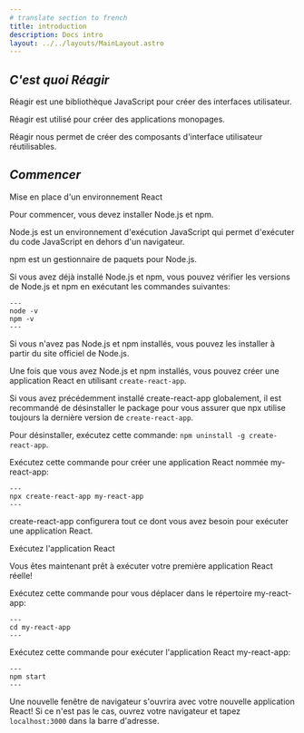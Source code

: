```yaml
---
# translate section to french
title: introduction
description: Docs intro
layout: ../../layouts/MainLayout.astro
---
```

## *C'est quoi Réagir*

Réagir est une bibliothèque JavaScript pour créer des interfaces utilisateur.

Réagir est utilisé pour créer des applications monopages.

Réagir nous permet de créer des composants d'interface utilisateur réutilisables.


## *Commencer*

Mise en place d'un environnement React

Pour commencer, vous devez installer Node.js et npm.

<!-- translate to french -->

Node.js est un environnement d'exécution JavaScript qui permet d'exécuter du code JavaScript en dehors d'un navigateur.

npm est un gestionnaire de paquets pour Node.js.

Si vous avez déjà installé Node.js et npm, vous pouvez vérifier les versions de Node.js et npm en exécutant les commandes suivantes:

```
---
node -v
npm -v
---
```

Si vous n'avez pas Node.js et npm installés, vous pouvez les installer à partir du site officiel de Node.js.

Une fois que vous avez Node.js et npm installés, vous pouvez créer une application React en utilisant `create-react-app`.

Si vous avez précédemment installé create-react-app globalement, il est recommandé de désinstaller le package pour vous assurer que npx utilise toujours la dernière version de `create-react-app`.

Pour désinstaller, exécutez cette commande: `npm uninstall -g create-react-app`.

Exécutez cette commande pour créer une application React nommée my-react-app:

```
---
npx create-react-app my-react-app
---
```

create-react-app configurera tout ce dont vous avez besoin pour exécuter une application React.

Exécutez l'application React

Vous êtes maintenant prêt à exécuter votre première application React réelle!

Exécutez cette commande pour vous déplacer dans le répertoire my-react-app:

```
---
cd my-react-app
---
```

Exécutez cette commande pour exécuter l'application React my-react-app:

```
---
npm start
---
```

Une nouvelle fenêtre de navigateur s'ouvrira avec votre nouvelle application React! Si ce n'est pas le cas, ouvrez votre navigateur et tapez `localhost:3000` dans la barre d'adresse.